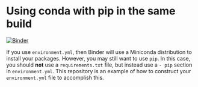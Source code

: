 # Using conda with pip in the same build

[![Binder](https://mybinder.org/badge_logo.svg)](https://mybinder.org/v2/gh/vantule/modulimap/master)


If you use `environment.yml`, then Binder will use a Miniconda distribution
to install your packages. However, you may still want to use `pip`. In
this case, you should **not** use a `requirements.txt` file, but instead use
a `- pip` section in `environment.yml`. This repository is an example of how
to construct your `environment.yml` file to accomplish this.
